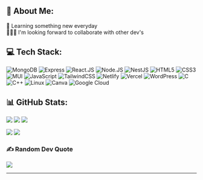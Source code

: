 ## 💫 About Me:
🌱 Learning something new everyday <br> 👨🏻‍💻 I'm looking forward to collaborate with other dev's

## 💻 Tech Stack:
![MongoDB](https://img.shields.io/badge/mongodb-001E2B?style=for-the-badge&logo=mongodb&logoColor=00ED64)
![Express](https://img.shields.io/badge/Express.js-404D59?style=for-the-badge)
![React.JS](https://img.shields.io/badge/React.js-%2320232a.svg?style=for-the-badge&logo=react&logoColor=%2361DAFB)
![Node.JS](https://img.shields.io/badge/Node.js-43853D?style=for-the-badge&logo=node.js&logoColor=white)
![NestJS](https://img.shields.io/static/v1?style=for-the-badge&message=NestJS&color=E0234E&logo=NestJS&logoColor=FFFFFF&label=)
![HTML5](https://img.shields.io/badge/html5-%23E34F26.svg?style=for-the-badge&logo=html5&logoColor=white)
![CSS3](https://img.shields.io/badge/css3-%231572B6.svg?style=for-the-badge&logo=css3&logoColor=white)
![MUI](https://img.shields.io/static/v1?style=for-the-badge&message=MUI&color=007FFF&logo=MUI&logoColor=FFFFFF&label=)
![JavaScript](https://img.shields.io/badge/javascript-%23323330.svg?style=for-the-badge&logo=javascript&logoColor=%23F7DF1E)
![TailwindCSS](https://img.shields.io/badge/tailwindcss-%2338B2AC.svg?style=for-the-badge&logo=tailwind-css&logoColor=white) 
![Netlify](https://img.shields.io/badge/netlify-%23000000.svg?style=for-the-badge&logo=netlify&logoColor=#00C7B7) 
![Vercel](https://img.shields.io/badge/Vercel-000000?style=for-the-badge&logo=vercel&logoColor=white)
![WordPress](https://img.shields.io/badge/Wordpress-21759B?style=for-the-badge&logo=wordpress&logoColor=white)
![C](https://img.shields.io/badge/c-%2300599C.svg?style=for-the-badge&logo=c&logoColor=white)
![C++](https://img.shields.io/badge/c++-%2300599C.svg?style=for-the-badge&logo=c%2B%2B&logoColor=white)
![Linux](https://img.shields.io/badge/Linux-FCC624?style=for-the-badge&logo=linux&logoColor=black)
![Canva](https://img.shields.io/badge/Canva-%2300C4CC.svg?style=for-the-badge&logo=Canva&logoColor=white)
![Google Cloud](https://img.shields.io/badge/Google%20Cloud-%234285F4.svg?style=for-the-badge&logo=google-cloud&logoColor=white)


## 📊 GitHub Stats:
![](http://github-profile-summary-cards.vercel.app/api/cards/profile-details?username=itsvaibhavmishra&theme=radical)
![](http://github-profile-summary-cards.vercel.app/api/cards/repos-per-language?username=itsvaibhavmishra&theme=moonlight)
![](http://github-profile-summary-cards.vercel.app/api/cards/most-commit-language?username=itsvaibhavmishra&theme=moonlight)

![](https://github-readme-stats.vercel.app/api?username=itsvaibhavmishra&theme=nightowl&hide_border=false&include_all_commits=false&count_private=false)
![](https://github-readme-streak-stats.herokuapp.com/?user=itsvaibhavmishra&theme=nightowl&hide_border=false)<br/>

### ✍️ Random Dev Quote
![](https://quotes-github-readme.vercel.app/api?type=horizontal&theme=radical)

<hr>
